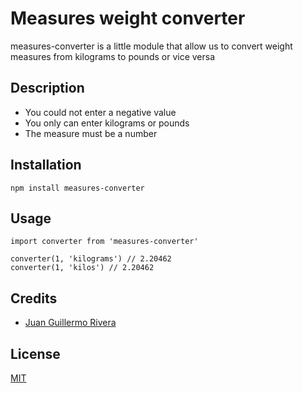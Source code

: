 # Measures weight converter

measures-converter is a little module that allow us to convert weight measures from kilograms to pounds or vice versa

## Description

- You could not enter a negative value
- You only can enter kilograms or pounds
- The measure must be a number

## Installation

```
npm install measures-converter
```

## Usage

```
import converter from 'measures-converter'

converter(1, 'kilograms') // 2.20462
converter(1, 'kilos') // 2.20462
```

## Credits

- [Juan Guillermo Rivera](https://www.twitter.com/guillerivera325)

## License

[MIT](https://opensource.org/licenses/MIT)